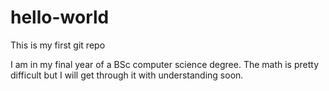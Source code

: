 # hello-world
This is my first git repo

I am in my final year of a BSc computer science degree.
The math is pretty difficult but I will get through it with understanding soon.
